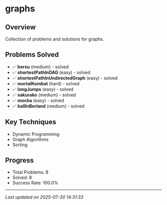 # graphs

## Overview
Collection of problems and solutions for graphs.

## Problems Solved
- ✅ **bersu** (medium) - solved
- ✅ **shortestPathInDAG** (easy) - solved
- ✅ **shortestPathInUndirectedGraph** (easy) - solved
- ✅ **mortalKombat** (hard) - solved
- ✅ **longJumps** (easy) - solved
- ✅ **sakurako** (medium) - solved
- ✅ **mocha** (easy) - solved
- ✅ **ballInBerland** (medium) - solved

## Key Techniques
- Dynamic Programming
- Graph Algorithms
- Sorting

## Progress
- Total Problems: 8
- Solved: 8
- Success Rate: 100.0%

---
*Last updated on 2025-07-30 14:31:33*
